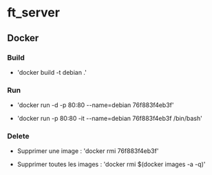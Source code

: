 # ft_server

## Docker

### Build

* 'docker build -t debian .'

### Run

* 'docker run -d -p 80:80 --name=debian 76f883f4eb3f'

* 'docker run -p 80:80 -it --name=debian 76f883f4eb3f /bin/bash'

### Delete

* Supprimer une image : 'docker rmi 76f883f4eb3f'

* Supprimer toutes les images : 'docker rmi $(docker images -a -q)'